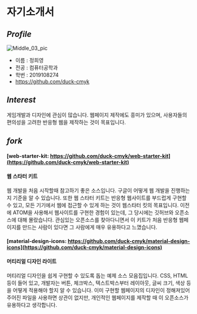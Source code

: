 # 자기소개서

## _Profile_
![Middle_03_pic](https://user-images.githubusercontent.com/53973628/115848367-b970f180-a45e-11eb-8a4a-65a8d9d35094.gif)
* 이름 : 정희영
* 전공 : 컴퓨터공학과
* 학번 : 2019108274
* https://github.com/duck-cmyk

## _Interest_
게임개발과 디자인에 관심이 많습니다. 웹페이지 제작에도 흥미가 있으며, 사용자들의 편의성을 고려한 반응형 웹을 제작하는 것이 목표입니다.

## _fork_
#### [web-starter-kit: https://github.com/duck-cmyk/web-starter-kit](https://github.com/duck-cmyk/web-starter-kit)
#### 웹 스타터 키트
웹 개발을 처음 시작할때 참고하기 좋은 소스입니다. 구글이 어떻게 웹 개발을 진행하는지 기준을 알 수 있습니다.
또한 웹 스타터 키트는 반응형 웹사이트를 부드럽게 구현할 수 있고, 모든 기기에서 웹에 접근할 수 있게 하는 것이 웹스타터 킷의 목표입니다.
이전에 ATOM을 사용해서 웹사이트를 구현한 경험이 있는데, 그 당시에는 깃허브와 오픈소스에 대해 몰랐습니다.
관심있는 오픈소스를 찾아다니면서 이 키트가 처음 반응형 웹페이지를 만드는 사람이 있다면 그 사람에게 매우 유용하다고 느꼈습니다.

#### [material-design-icons: https://github.com/duck-cmyk/material-design-icons](https://github.com/duck-cmyk/material-design-icons)
#### 머티리얼 디자인 라이트
머티리얼 디자인을 쉽게 구현할 수 있도록 돕는 예제 소스 모음집입니다. CSS, HTML 등이 들어 있고, 
개발자는 버튼, 체크박스, 텍스트박스부터 레이아웃, 글씨 크기, 색상 등을 어떻게 적용해야 할지 알 수 있습니다.
이미 구현할 웹페이지의 디자인이 정해져있어 주어진 파일을 사용하면 상관이 없지만, 개인적인 웹페이지를 제작할 때
이 오픈소스가 유용하다고 생각합니다.
